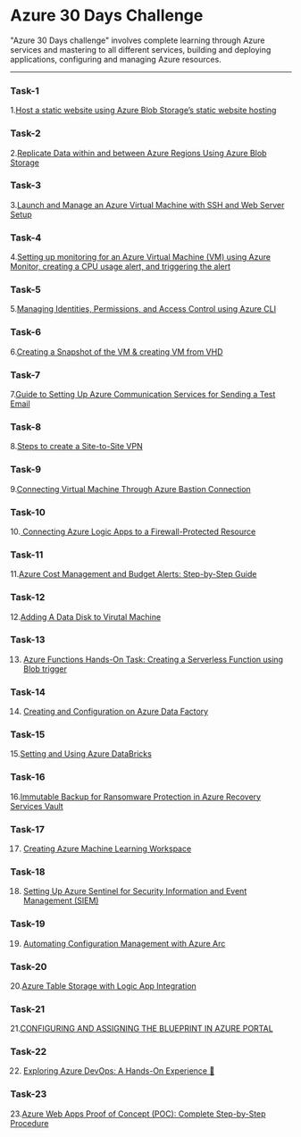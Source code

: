  # Azure 30 Days Challenge

 "Azure 30 Days challenge" involves complete learning through Azure services and mastering to all different services, building and deploying applications, configuring and managing Azure resources.   

---

### Task-1

1.[Host a static website using Azure Blob Storage’s static website hosting](https://github.com/vasanth-z/Azure-30-days-challenge/blob/f21e2ade8ef8b3c3307cc00ed89e8d0f4e5ed049/Task-1.md)

### Task-2

2.[Replicate Data within and between Azure Regions Using Azure Blob Storage](https://github.com/vasanth-z/Azure-30-days-challenge/blob/491322cad3553a10572afac0a48148497037ac36/Task-2.md)

### Task-3

3.[Launch and Manage an Azure Virtual Machine with SSH and Web Server Setup](https://github.com/vasanth-z/Azure-30-days-challenge/blob/80a9256bc4cd3e07fc2232ff6499d99483175a58/Task-3.md)

### Task-4

4.[Setting up monitoring for an Azure Virtual Machine (VM) using Azure Monitor, creating a CPU usage alert, and triggering the alert](https://github.com/vasanth-z/Azure-30-days-challenge/blob/930d77c691ab703517c0f6e6d5e4b6d83681bf59/Task-4.md)

### Task-5

5.[Managing Identities, Permissions, and Access Control using Azure CLI](https://github.com/vasanth-z/Azure-30-days-challenge/blob/fa92b1d353814c24e494edd45fa87206c35269d9/Task-5.md)

### Task-6

6.[Creating a Snapshot of the VM & creating VM from VHD](https://github.com/vasanth-z/Azure-30-days-challenge/blob/8bfd3f4308bf79466877d42373cfee8a998b33ba/Task-6.md)

### Task-7

7.[Guide to Setting Up Azure Communication Services for Sending a Test Email](https://github.com/vasanth-z/Azure-30-days-challenge/blob/d7e6d727f251fc7e6986cfcd665c5b26e2cb5d89/Task-7.md)

### Task-8

8.[Steps to create a Site-to-Site VPN](https://github.com/vasanth-z/Azure-30-days-challenge/blob/f0afbd93819285b9f1e6c16a701a007dc8c23304/Task-8.md)

### Task-9

9.[Connecting Virtual Machine Through Azure Bastion Connection](https://github.com/vasanth-z/Azure-30-days-challenge/blob/5bc8c81e258753e9d42e6cef9bbd5959e279e3af/Task-9.md)

### Task-10

10.[ Connecting Azure Logic Apps to a Firewall-Protected Resource](https://github.com/vasanth-z/Azure-30-days-challenge/blob/72af4114e5285ae0d6468c07797b788e826dbce0/Task-%2010.md)

### Task-11

11.[Azure Cost Management and Budget Alerts: Step-by-Step Guide](https://github.com/vasanth-z/Azure-30-days-challenge/blob/00a553d63e05e280b552f1cdc227a72289c1a419/Task-11.md)

### Task-12

12.[Adding A Data Disk to Virutal Machine](https://github.com/vasanth-z/Azure-30-days-challenge/blob/0411f0347e721240d8144ff02107968425d3ab8b/Task-12.md)

### Task-13

13. [Azure Functions Hands-On Task: Creating a Serverless Function using Blob trigger](https://github.com/vasanth-z/Azure-30-days-challenge/blob/9ebbdd1b63cbf3d3f905370f1808e19670ea6d9f/task-13.md)

### Task-14

14. [Creating and Configuration on Azure Data Factory](https://github.com/vasanth-z/Azure-30-days-challenge/blob/ec0412f9a8723bc41818835a63c41356f4eed9a8/Task-14.md)

### Task-15

15.[Setting and Using Azure DataBricks](https://github.com/vasanth-z/Azure-30-days-challenge/blob/7d1a92a3688871fb44c6cd9515999c93e6bf1d78/Task-15.md)

### Task-16 

16.[Immutable Backup for Ransomware Protection in Azure Recovery Services Vault](https://github.com/vasanth-z/Azure-30-days-challenge/blob/2db97e76e4a1d9de6574237d61d46dc2840dda78/Task-16.md)

### Task-17

17. [Creating Azure Machine Learning Workspace](https://github.com/vasanth-z/Azure-30-days-challenge/blob/9538cc0be9a8656d1148c4d3ba48aedcee7b0458/Task-17.md)

### Task-18

18. [Setting Up Azure Sentinel for Security Information and Event Management (SIEM)](https://github.com/vasanth-z/Azure-30-days-challenge/blob/6d1291edf0d90d1d877fb0f8ae4e4dcb278cfe02/Task-18.md)

### Task-19

19. [Automating Configuration Management with Azure Arc](https://github.com/vasanth-z/Azure-30-days-challenge/blob/aa091ada758b41f23b1ba1aeb985772e232b214a/Task-19.md)

### Task-20

20.[Azure Table Storage with Logic App Integration](https://github.com/vasanth-z/Azure-30-days-challenge/blob/37b352342771aba95f1524121709722052349826/Task-20.md)

### Task-21

21.[CONFIGURING AND ASSIGNING THE BLUEPRINT IN AZURE PORTAL](https://github.com/vasanth-z/Azure-30-days-challenge/blob/c10fe0362d23130ddc43d369ff016e90736198eb/Task-21.md)

### Task-22

22. [Exploring Azure DevOps: A Hands-On Experience 🌟
](https://github.com/vasanth-z/Azure-30-days-challenge/blob/9c41be3a862426287ddc5e318a54ff1d23e4b07b/Task-22.md)

### Task-23

23.[Azure Web Apps Proof of Concept (POC): Complete Step-by-Step Procedure](https://github.com/vasanth-z/Azure-30-days-challenge/blob/8cffc980437eaf0ed3736e9c4a3505dc6ab39e77/Task-23.md)
